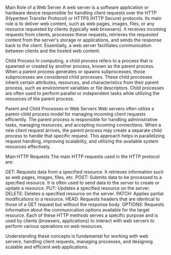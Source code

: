 Main Role of a Web Server
A web server is a software application or hardware device responsible for handling client requests over the HTTP (Hypertext Transfer Protocol) or HTTPS (HTTP Secure) protocols. Its main role is to deliver web content, such as web pages, images, files, or any resource requested by clients (typically web browsers). It receives incoming requests from clients, processes these requests, retrieves the requested content from the server's storage or applications, and sends the response back to the client. Essentially, a web server facilitates communication between clients and the hosted web content.

Child Process
In computing, a child process refers to a process that is spawned or created by another process, known as the parent process. When a parent process generates or spawns subprocesses, those subprocesses are considered child processes. These child processes inherit certain attributes, resources, and characteristics from their parent process, such as environment variables or file descriptors. Child processes are often used to perform parallel or independent tasks while utilizing the resources of the parent process.

Parent and Child Processes in Web Servers
Web servers often utilize a parent-child process model for managing incoming client requests efficiently. The parent process is responsible for handling administrative tasks, managing resources, and accepting incoming connections. When a new client request arrives, the parent process may create a separate child process to handle that specific request. This approach helps in parallelizing request handling, improving scalability, and utilizing the available system resources effectively.

Main HTTP Requests
The main HTTP requests used in the HTTP protocol are:

GET: Requests data from a specified resource. It retrieves information such as web pages, images, files, etc.
POST: Submits data to be processed to a specified resource. It is often used to send data to the server to create or update a resource.
PUT: Updates a specified resource on the server.
DELETE: Deletes a specified resource on the server.
PATCH: Applies partial modifications to a resource.
HEAD: Requests headers that are identical to those of a GET request but without the response body.
OPTIONS: Requests information about the communication options available for the target resource.
Each of these HTTP methods serves a specific purpose and is used by clients (browsers, applications) to interact with web servers to perform various operations on web resources.

Understanding these concepts is fundamental for working with web servers, handling client requests, managing processes, and designing scalable and efficient web applications.






